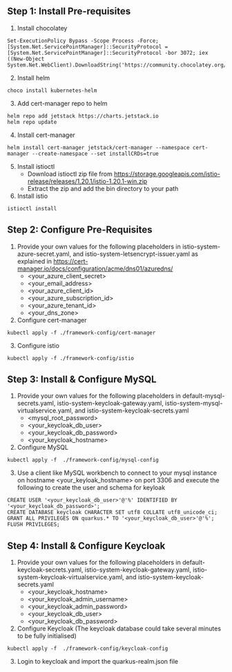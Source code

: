 Step 1: Install Pre-requisites
- 
1. Install chocolatey
```
Set-ExecutionPolicy Bypass -Scope Process -Force; [System.Net.ServicePointManager]::SecurityProtocol = [System.Net.ServicePointManager]::SecurityProtocol -bor 3072; iex ((New-Object System.Net.WebClient).DownloadString('https://community.chocolatey.org/install.ps1'))
```
2. Install helm
```
choco install kubernetes-helm
```
3. Add cert-manager repo to helm
```
helm repo add jetstack https://charts.jetstack.io
helm repo update
```
4. Install cert-manager
```
helm install cert-manager jetstack/cert-manager --namespace cert-manager --create-namespace --set installCRDs=true
```
5. Install istioctl
    - Download istioctl zip file from https://storage.googleapis.com/istio-release/releases/1.20.1/istio-1.20.1-win.zip
    - Extract the zip and add the bin directory to your path
6. Install istio
```
istioctl install
```

Step 2: Configure Pre-Requisites
- 
1. Provide your own values for the following placeholders in istio-system-azure-secret.yaml, and istio-system-letsencrypt-issuer.yaml as explained in https://cert-manager.io/docs/configuration/acme/dns01/azuredns/
    - <your_azure_client_secret>
    - <your_email_address>
    - <your_azure_client_id>
    - <your_azure_subscription_id>
    - <your_azure_tenant_id>
    - <your_dns_zone>
2. Configure cert-manager
```
kubectl apply -f ./framework-config/cert-manager
```
3. Configure istio
```
kubectl apply -f ./framework-config/istio
```  

Step 3: Install & Configure MySQL
- 
1. Provide your own values for the following placeholders in default-mysql-secrets.yaml, istio-system-keycloak-gateway.yaml, istio-system-mysql-virtualservice.yaml, and istio-system-keycloak-secrets.yaml
    - <mysql_root_password>
    - <your_keycloak_db_user>
    - <your_keycloak_db_password>
    - <your_keycloak_hostname>
2. Configure MySQL
```
kubectl apply -f  ./framework-config/mysql-config
```
3. Use a client like MySQL workbench to connect to your mysql instance on hostname <your_keyloak_hostname> on port 3306 and execute the following to create the user and schema for keyloak
```
CREATE USER '<your_keycloak_db_user>'@'%' IDENTIFIED BY '<your_keycloak_db_password>';
CREATE DATABASE keycloak CHARACTER SET utf8 COLLATE utf8_unicode_ci;
GRANT ALL PRIVILEGES ON quarkus.* TO '<your_keycloak_db_user>'@'%';
FLUSH PRIVILEGES;
```

Step 4: Install & Configure Keycloak
- 
1. Provide your own values for the following placeholders in default-keycloak-secrets.yaml, istio-system-keycloak-gateway.yaml, istio-system-keycloak-virtualservice.yaml, and istio-system-keycloak-secrets.yaml
    - <your_keycloak_hostname>
    - <your_keycloak_admin_username>
    - <your_keycloak_admin_password>
    - <your_keycloak_db_user>
    - <your_keycloak_db_password>
2. Configure Keycloak (The keycloak database could take several minutes to be fully initialised)
```
kubectl apply -f  ./framework-config/keycloak-config
```
3. Login to keycloak and import the quarkus-realm.json file
